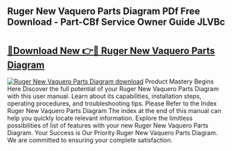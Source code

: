 ## Ruger New Vaquero Parts Diagram PDf Free Download - Part-CBf Service Owner Guide JLVBc

# <h2><a href="http://dfrttc.blite.top/?on=Ruger+New+Vaquero+Parts+Diagram">🔗Download New 👉🔴 Ruger New Vaquero Parts Diagram</a></h2>

[![Ruger New Vaquero Parts Diagram download](https://i.imgur.com/lujVjoI.png)](http://dfrttc.blite.top/?on=Ruger+New+Vaquero+Parts+Diagram)
Product Mastery Begins Here Discover the full potential of your Ruger New Vaquero Parts Diagram with this user manual. Learn about its capabilities, installation steps, operating procedures, and troubleshooting tips. Please Refer to the Index Ruger New Vaquero Parts Diagram The index at the end of this manual can help you quickly locate relevant information. Explore the limitless possibilities of list of features with your new Ruger New Vaquero Parts Diagram. Your Success is Our Priority Ruger New Vaquero Parts Diagram. We are committed to ensuring your complete satisfaction.
